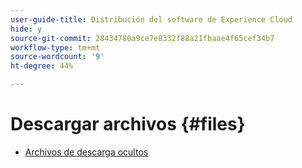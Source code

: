 ```yaml
---
user-guide-title: Distribución del software de Experience Cloud
hide: y
source-git-commit: 28434780a9ce7e8332f88a21fbaae4f65cef34b7
workflow-type: tm+mt
source-wordcount: '9'
ht-degree: 44%

---
```



# Descargar archivos {#files}

+ [Archivos de descarga ocultos](downloads.md)
